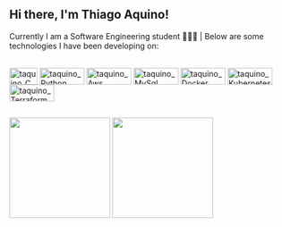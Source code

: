 ## Hi there, I'm Thiago Aquino! 
Currently I am a Software Engineering student 👨🏻‍💻 | Below are some technologies I have been developing on:
<div style="display: inline_block"><br> 
    <img align="center" alt="taquino_C" height="30" width="50" src="https://img.shields.io/badge/C-00599C?style=for-the-badge&logo=c&logoColor=white">
    <img align="center" alt="taquino_Python" height="30" width="80" src="https://camo.githubusercontent.com/0562f16a4ae7e35dae6087bf8b7805fb7e664a9e7e20ae6d163d94e56b94f32d/68747470733a2f2f696d672e736869656c64732e696f2f62616467652f707974686f6e2d3336373041303f7374796c653d666f722d7468652d6261646765266c6f676f3d707974686f6e266c6f676f436f6c6f723d666664643534">
    <img align="center" alt="taquino_Aws" height="30" width="80" src="https://img.shields.io/badge/Amazon_AWS-232F3E?style=for-the-badge&logo=amazon-aws&logoColor=white">
    <img align="center" alt="taquino_MySql" height="30" width="80" src="https://img.shields.io/badge/MySQL-00000F?style=for-the-badge&logo=mysql&logoColor=white">
    <img align="center" alt="taquino_Docker" height="30" width="80" src="https://img.shields.io/badge/docker-%230db7ed.svg?style=for-the-badge&logo=docker&logoColor=white">
    <img align="center" alt="taquino_Kubernetes" height="30" width="80" src="https://img.shields.io/badge/kubernetes-%23326ce5.svg?style=for-the-badge&logo=kubernetes&logoColor=white">
    <img align="center" alt="taquino_Terraform" height="30" width="80" src="https://img.shields.io/badge/terraform-%235835CC.svg?style=for-the-badge&logo=terraform&logoColor=white">
</div>

## 

<div>
    <img height="180em" src="https://github-readme-stats.vercel.app/api?username=AquinoTH&show_icons=true&theme=dracula">
    <img height="180em" src="https://github-readme-stats.vercel.app/api/top-langs/?username=AquinoTH&layout=compact&theme=dracula">
</div>
